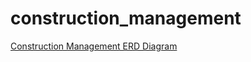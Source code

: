 # construction_management

[Construction Management ERD Diagram](https://github.com/JRvNiekerk/construction_management/files/10821248/construction_management.2.pdf)
